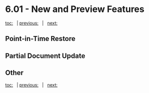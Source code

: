 # 6.01 - New and Preview Features

[toc:](June_2021.md) &nbsp; | [previous:](June_2021.md) &nbsp; | &nbsp; [next:](June_2021.md)


## Point-in-Time Restore




## Partial Document Update




## Other





[toc:](June_2021.md) &nbsp; | [previous:](June_2021.md) &nbsp; | &nbsp; [next:](June_2021.md)